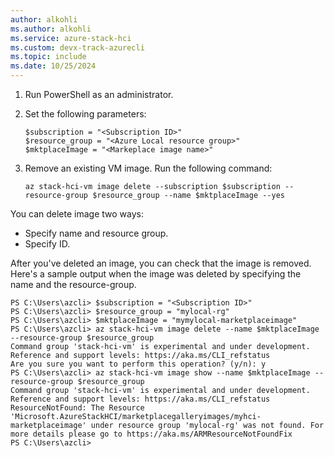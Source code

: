 ```yaml
---
author: alkohli
ms.author: alkohli
ms.service: azure-stack-hci
ms.custom: devx-track-azurecli
ms.topic: include
ms.date: 10/25/2024
---
```


1. Run PowerShell as an administrator.
1. Set the following parameters:

    ```azurecli
    $subscription = "<Subscription ID>"
    $resource_group = "<Azure Local resource group>"
    $mktplaceImage = "<Markeplace image name>"    
    ```

1. Remove an existing VM image. Run the following command:

    ```azurecli
    az stack-hci-vm image delete --subscription $subscription --resource-group $resource_group --name $mktplaceImage --yes
    ```

You can delete image two ways:

- Specify name and resource group.
- Specify ID.

After you've deleted an image, you can check that the image is removed. Here's a sample output when the image was deleted by specifying the name and the resource-group.

```
PS C:\Users\azcli> $subscription = "<Subscription ID>"
PS C:\Users\azcli> $resource_group = "mylocal-rg"
PS C:\Users\azcli> $mktplaceImage = "mymylocal-marketplaceimage"
PS C:\Users\azcli> az stack-hci-vm image delete --name $mktplaceImage --resource-group $resource_group
Command group 'stack-hci-vm' is experimental and under development. Reference and support levels: https://aka.ms/CLI_refstatus
Are you sure you want to perform this operation? (y/n): y
PS C:\Users\azcli> az stack-hci-vm image show --name $mktplaceImage --resource-group $resource_group
Command group 'stack-hci-vm' is experimental and under development. Reference and support levels: https://aka.ms/CLI_refstatus
ResourceNotFound: The Resource 'Microsoft.AzureStackHCI/marketplacegalleryimages/myhci-marketplaceimage' under resource group 'mylocal-rg' was not found. For more details please go to https://aka.ms/ARMResourceNotFoundFix
PS C:\Users\azcli>
```

